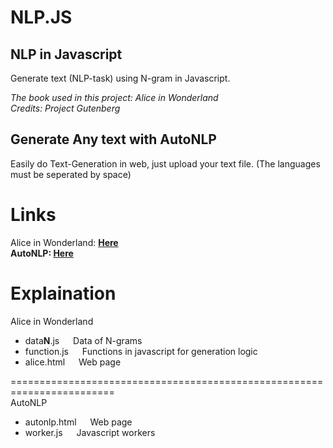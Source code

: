 # NLP.JS

## NLP in Javascript

Generate text (NLP-task) using N-gram in Javascript.

<em>The book used in this project: Alice in Wonderland<br>
Credits: Project Gutenberg</em>

## Generate Any text with AutoNLP
Easily do Text-Generation in web, just upload your text file. (The languages must be seperated by space)

# Links
Alice in Wonderland: <a href="https://nuttanon211211.github.io/NLP.JS/alice.html"><b>Here</b></a>
<br>
<b>AutoNLP: </b> <a href="https://nuttanon211211.github.io/NLP.JS/autonlp.html"><b>Here</b></a>


# Explaination
Alice in Wonderland
 - data<b>N</b>.js &emsp;   Data of N-grams <br>
 - function.js  &emsp;  Functions in javascript for generation logic<br>
 - alice.html  &emsp;   Web page
 
 ========================================================================<br>
 AutoNLP
  - autonlp.html  &emsp;   Web page
  - worker.js  &emsp;   Javascript workers
